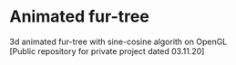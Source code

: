 # Animated fur-tree
3d animated fur-tree with sine-cosine algorith on OpenGL<br>
[Public repository for private project dated 03.11.20]
